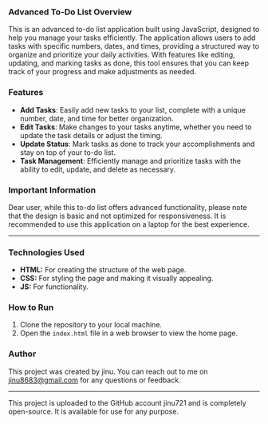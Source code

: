 
### Advanced To-Do List Overview

This is an advanced to-do list application built using JavaScript, designed to help you manage your tasks efficiently. The application allows users to add tasks with specific numbers, dates, and times, providing a structured way to organize and prioritize your daily activities. With features like editing, updating, and marking tasks as done, this tool ensures that you can keep track of your progress and make adjustments as needed.

### Features

- **Add Tasks**: Easily add new tasks to your list, complete with a unique number, date, and time for better organization.
- **Edit Tasks**: Make changes to your tasks anytime, whether you need to update the task details or adjust the timing.
- **Update Status**: Mark tasks as done to track your accomplishments and stay on top of your to-do list.
- **Task Management**: Efficiently manage and prioritize tasks with the ability to edit, update, and delete as necessary.

### Important Information

Dear user, while this to-do list offers advanced functionality, please note that the design is basic and not optimized for responsiveness. It is recommended to use this application on a laptop for the best experience.

---

### Technologies Used

- **HTML:** For creating the structure of the web page.
- **CSS:** For styling the page and making it visually appealing.
- **JS:** For functionality.


### How to Run

1. Clone the repository to your local machine.
2. Open the `index.html` file in a web browser to view the home page.


### Author

This project was created by jinu. You can reach out to me on jinu8683@gmail.com for any questions or feedback.

---

This project is uploaded to the GitHub account jinu721 and is completely open-source. It is available for use for any purpose.
